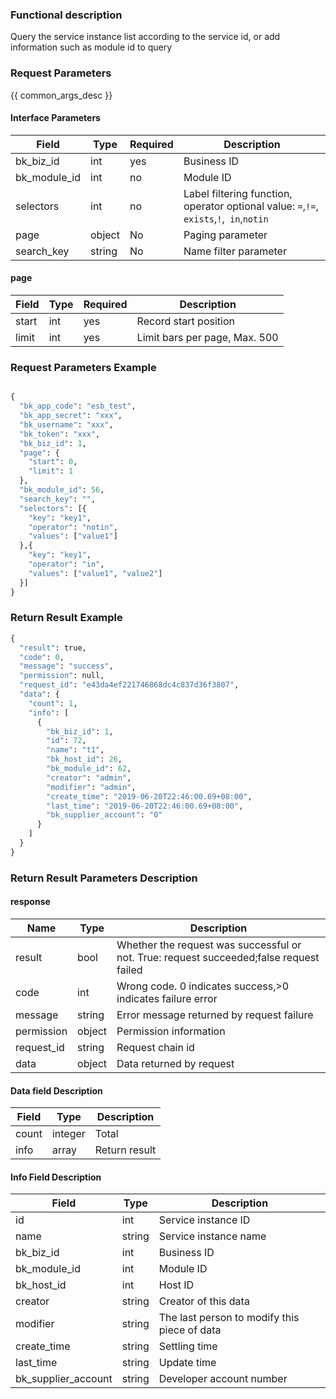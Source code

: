 ### Functional description

Query the service instance list according to the service id, or add information such as module id to query

### Request Parameters

{{ common_args_desc }}

#### Interface Parameters

| Field                 | Type      | Required	   | Description                 |
|----------------------|------------|--------|-----------------------|
| bk_biz_id            |  int  |yes   | Business ID |
| bk_module_id         |  int  |no   | Module ID|
| selectors            |  int  |no   | Label filtering function, operator optional value: `=`,`!=`,` exists`,`!`,` in`,`notin`|
| page         |  object  | No   | Paging parameter|
| search_key         |  string  | No   | Name filter parameter|

#### page

| Field      | Type      | Required   | Description      |
|-----------|------------|--------|------------|
| start    |   int    | yes  | Record start position|
| limit    |   int    | yes  | Limit bars per page, Max. 500|

### Request Parameters Example

```python

{
  "bk_app_code": "esb_test",
  "bk_app_secret": "xxx",
  "bk_username": "xxx",
  "bk_token": "xxx",
  "bk_biz_id": 1,
  "page": {
    "start": 0,
    "limit": 1
  },
  "bk_module_id": 56,
  "search_key": "",
  "selectors": [{
    "key": "key1",
    "operator": "notin",
    "values": ["value1"]
  },{
    "key": "key1",
    "operator": "in",
    "values": ["value1", "value2"]
  }]
}

```

### Return Result Example

```python
{
  "result": true,
  "code": 0,
  "message": "success",
  "permission": null,
  "request_id": "e43da4ef221746868dc4c837d36f3807",
  "data": {
    "count": 1,
    "info": [
      {
        "bk_biz_id": 1,
        "id": 72,
        "name": "t1",
        "bk_host_id": 26,
        "bk_module_id": 62,
        "creator": "admin",
        "modifier": "admin",
        "create_time": "2019-06-20T22:46:00.69+08:00",
        "last_time": "2019-06-20T22:46:00.69+08:00",
        "bk_supplier_account": "0"
      }
    ]
  }
}
```

### Return Result Parameters Description

#### response

| Name| Type| Description|
|---|---|---|
| result | bool |Whether the request was successful or not. True: request succeeded;false request failed|
| code | int |Wrong code. 0 indicates success,>0 indicates failure error|
| message | string |Error message returned by request failure|
| permission    |  object |Permission information    |
| request_id    |  string |Request chain id    |
| data | object |Data returned by request|

#### Data field Description

| Field| Type| Description|
|---|---|---|
|count| integer| Total||
|info| array| Return result||

#### Info Field Description

| Field| Type| Description|
|---|---|---|
|id| int| Service instance ID|
|name| string| Service instance name|
|bk_biz_id| int| Business ID |
|bk_module_id| int| Module ID|
|bk_host_id| int| Host ID|
| creator              |  string             | Creator of this data                                                                                 |
| modifier             |  string             | The last person to modify this piece of data            |
| create_time         |  string |Settling time     |
| last_time           |  string |Update time     |
| bk_supplier_account | string       | Developer account number|
